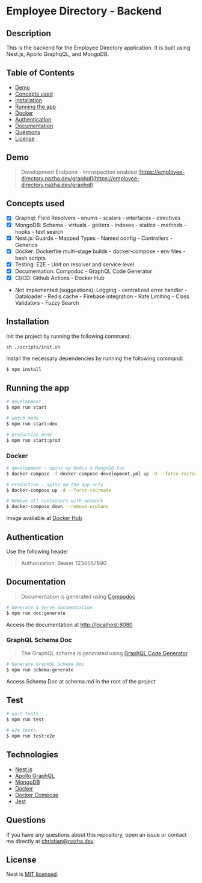 # Employee Directory - Backend
## Description
This is the backend for the Employee Directory application. It is built using Nest.js, Apollo GraphqQL, and MongoDB.


## Table of Contents
* [Demo](#demo)
* [Concepts used](#concept)
* [Installation](#installation)
* [Running the app](#running-the-app)
* [Docker](#docker)
* [Authentication](#authentication)
* [Documentation](#documentation)
* [Questions](#questions)
* [License](#license)


## Demo
> Development Endpoint - introspection enabled
>[https://employee-directory.nazha.dev/graphql](https://employee-directory.nazha.dev/graphql)


## Concepts used

- [x] Graphql: Field Resolvers - enums - scalars - interfaces - directives 
- [x] MongoDB: Schema - virtuals - getters - indexes - statics - methods - hooks - text search
- [x] Nest.js: Guards - Mapped Types - Named config - Controllers - Generics
- [x] Docker: Dockerfile multi-stage builds - docker-compose - env files - bash scripts
- [x] Testing: E2E - Unit on resolver and service level
- [x] Documentation: Compodoc - GraphQL Code Generator
- [x] CI/CD: Github Actions - Docker Hub

* Not implemented (suggestions): Logging - centralized error handler - Dataloader - Redis cache - Firebase integration - Rate Limiting - Class Validators - Fuzzy Search


## Installation

Init the project by running the following command:
```shell
sh ./scripts/init.sh
```


Install the necessary dependencies by running the following command:
```bash
$ npm install
```

## Running the app

```bash
# development
$ npm run start

# watch mode
$ npm run start:dev

# production mode
$ npm run start:prod
```

### Docker
```bash
# development - spins up Redis & MongoDB too
$ docker-compose -f docker-compose-development.yml up -d --force-recreate
```
```bash
# Production - spins up the app only
$ docker-compose up -d --force-recreate
```
```bash
# Remove all containers with network
$ docker-compose down --remove-orphans
```
Image available at [Docker Hub](https://hub.docker.com/r/chrisnazha/employee-directory)

## Authentication
Use the following header
> Authorization: Bearer 1234567890

## Documentation
> Documentation is generated using [Compodoc](https://compodoc.app/)

```bash
# Generate & Serve documentation
$ npm run doc:generate
```
Access the documentation at [http://localhost:8080](http://localhost:8080)

### GraphQL Schema Doc
> The GraphQL schema is generated using [GraphQL Code Generator](https://graphql-code-generator.com/)

```bash
# Generate GraphQL Schema Doc
$ npm run schema:generate
```
Access Schema Doc at schema.md in the root of the project

## Test

```bash
# unit tests
$ npm run test

# e2e tests
$ npm run test:e2e
```

## Technologies
* [Nest.js](https://nestjs.com/)
* [Apollo GraphQL](https://www.apollographql.com/)
* [MongoDB](https://www.mongodb.com/)
* [Docker](https://www.docker.com/)
* [Docker Compose](https://docs.docker.com/compose/)
* [Jest](https://jestjs.io/)



## Questions
If you have any questions about this repository, open an issue or contact me directly at
[christian@nazha.dev](mailto:Christian@nazha.dev).

## License

Nest is [MIT licensed](LICENSE).
